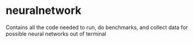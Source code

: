 # neuralnetwork
Contains all the code needed to run, do benchmarks, and collect data for possible neural networks out of terminal
